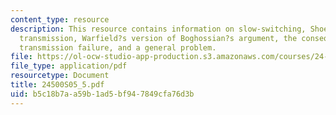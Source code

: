 ```yaml
---
content_type: resource
description: This resource contains information on slow-switching, Shoemaker, warrant
  transmission, Warfield?s version of Boghossian?s argument, the consequence problem,
  transmission failure, and a general problem.
file: https://ol-ocw-studio-app-production.s3.amazonaws.com/courses/24-500-topics-in-philosophy-of-mind-self-knowledge-spring-2005/b5c18b7aa59b1ad5bf947849cfa76d3b_24500S05_5.pdf
file_type: application/pdf
resourcetype: Document
title: 24500S05_5.pdf
uid: b5c18b7a-a59b-1ad5-bf94-7849cfa76d3b
---
```

